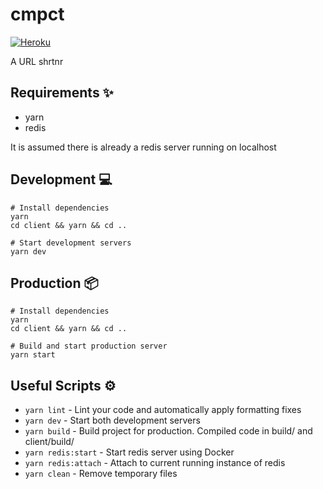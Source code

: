 # cmpct

[![Heroku](https://heroku-badge.herokuapp.com/?app=cmpct)](https://cmpct.tk)

A URL shrtnr

## Requirements ✨

-   yarn
-   redis

It is assumed there is already a redis server running on localhost

## Development 💻

```shell
# Install dependencies
yarn
cd client && yarn && cd ..

# Start development servers
yarn dev
```

## Production 📦

```shell
# Install dependencies
yarn
cd client && yarn && cd ..

# Build and start production server
yarn start
```

## Useful Scripts ⚙

-   `yarn lint` - Lint your code and automatically apply formatting fixes
-   `yarn dev` - Start both development servers
-   `yarn build` - Build project for production. Compiled code in build/ and client/build/
-   `yarn redis:start` - Start redis server using Docker
-   `yarn redis:attach` - Attach to current running instance of redis
-   `yarn clean` - Remove temporary files
